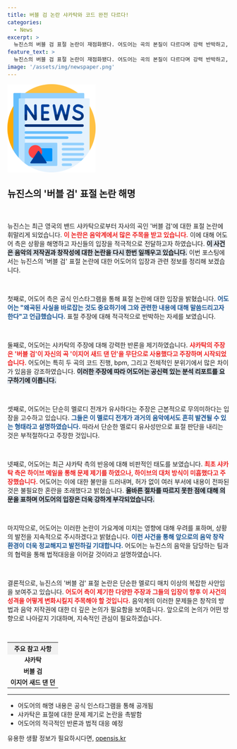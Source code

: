 ```yaml
---
title: 버블 검 논란 샤카탁와 코드 완전 다르다!
categories:
  - News
excerpt: >
  뉴진스의 버블 검 표절 논란이 재점화됐다. 어도어는 곡의 본질이 다르다며 강력 반박하고, 공신력 있는 분석을 요청했다. 이로 인해 갈등이 심화되고 있는 상황! 클릭하고 자세한 내용을 확인해 보세요!
feature_text: >
  뉴진스의 버블 검 표절 논란이 재점화됐다. 어도어는 곡의 본질이 다르다며 강력 반박하고, 공신력 있는 분석을 요청했다. 이로 인해 갈등이 심화되고 있는 상황! 클릭하고 자세한 내용을 확인해 보세요!
image: '/assets/img/newspaper.png'
---
```


<p><img src="/assets/img/newspaper.png" alt="kimp 속보" /></p>

<h2 data-ke-size="size26">뉴진스의 '버블 검' 표절 논란 해명</h2>

<p data-ke-size="size16">&nbsp;</p>

<p>뉴진스는 최근 영국의 밴드 샤카탁으로부터 자사의 곡인 '버블 검'에 대한 표절 논란에 휘말리게 되었습니다. <b><span style="color: #ee2323;">이 논란은 음악계에서 많은 주목을 받고 있습니다.</span></b> 이에 대해 어도어 측은 상황을 해명하고 자신들의 입장을 적극적으로 전달하고자 하였습니다. <b><span style="background-color: #21538527;">이 사건은 음악의 저작권과 창작성에 대한 논란을 다시 한번 일깨우고 있습니다.</span></b> 이번 포스팅에서는 뉴진스의 '버블 검' 표절 논란에 대한 어도어의 입장과 관련 정보를 정리해 보겠습니다.</p>

<p data-ke-size="size16">&nbsp;</p>

<p>첫째로, 어도어 측은 공식 인스타그램을 통해 표절 논란에 대한 입장을 밝혔습니다. <b><span style="color: #1a5490;">어도어는 "왜곡된 사실을 바로잡는 것도 중요하기에 그와 관련한 내용에 대해 말씀드리고자 한다"고 언급했습니다.</span></b> 표절 주장에 대해 적극적으로 반박하는 자세를 보였습니다. </p>

<p data-ke-size="size16">&nbsp;</p>

<p>둘째로, 어도어는 샤카탁의 주장에 대해 강력한 반론을 제기하였습니다. <b><span style="color: #ee2323;">샤카탁의 주장은 '버블 검'이 자신의 곡 '이지어 새드 댄 던'을 무단으로 사용했다고 주장하며 시작되었습니다.</span></b> 어도어는 특히 두 곡의 코드 진행, bpm, 그리고 전체적인 분위기에서 많은 차이가 있음을 강조하였습니다. <b><span style="background-color: #21538527;">이러한 주장에 따라 어도어는 공신력 있는 분석 리포트를 요구하기에 이릅니다.</span></b></p>

<p data-ke-size="size16">&nbsp;</p>

<p>셋째로, 어도어는 단순히 멜로디 전개가 유사하다는 주장은 근본적으로 무의미하다는 입장을 고수하고 있습니다. <b><span style="color: #1a5490;">그들은 이 멜로디 전개가 과거의 음악에서도 흔히 발견될 수 있는 형태라고 설명하였습니다.</span></b> 따라서 단순한 멜로디 유사성만으로 표절 판단을 내리는 것은 부적절하다고 주장한 것입니다.</p>

<p data-ke-size="size16">&nbsp;</p>

<p>넷째로, 어도어는 최근 샤카탁 측의 반응에 대해 비판적인 태도를 보였습니다. <b><span style="color: #ee2323;">최초 샤카탁 측은 하이브 메일을 통해 문제 제기를 하였으나, 하이브의 대처 방식이 미흡했다고 주장했습니다.</span></b> 어도어는 이에 대한 불만을 드러내며, 허가 없이 여러 부서에 내용이 전파된 것은 불필요한 혼란을 초래했다고 밝혔습니다. <b><span style="background-color: #21538527;">올바른 절차를 따르지 못한 점에 대해 의문을 표하며 어도어의 입장은 더욱 강하게 부각되었습니다.</span></b></p>

<p data-ke-size="size16">&nbsp;</p>

<p>마지막으로, 어도어는 이러한 논란이 가요계에 미치는 영향에 대해 우려를 표하며, 상황의 발전을 지속적으로 주시하겠다고 밝혔습니다. <b><span style="color: #1a5490;">이런 사건을 통해 앞으로의 음악 창작 환경이 더욱 정교해지고 발전하길 기대합니다.</span></b> 어도어는 뉴진스의 음악을 담당하는 팀과의 협력을 통해 법적대응을 이어갈 것이라고 설명하였습니다.</p>

<p data-ke-size="size16">&nbsp;</p>

<p>결론적으로, 뉴진스의 '버블 검' 표절 논란은 단순한 멜로디 매치 이상의 복잡한 사안임을 보여주고 있습니다. <b><span style="color: #ee2323;">어도어 측이 제기한 다양한 주장과 그들의 입장이 향후 이 사건의 성격을 어떻게 변화시킬지 주목해야 할 것입니다.</span></b> 음악계의 이러한 문제들은 창작의 방법과 음악 저작권에 대한 더 깊은 논의가 필요함을 보여줍니다. 앞으로의 논의가 어떤 방향으로 나아갈지 기대하며, 지속적인 관심이 필요하겠습니다.</p>

<p data-ke-size="size16">&nbsp;</p>

<table style="border-collapse: collapse; width: 100%;">
  <tr>
    <th style="text-align: center; background-color: #f1f1f1;">주요 참고 사항</th>
  </tr>
  <tr>
    <td style="text-align: center; height: 17px;"><b>샤카탁</b></td>
  </tr>
  <tr>
    <td style="text-align: center; height: 17px;"><b>버블 검</b></td>
  </tr>
  <tr>
    <td style="text-align: center; height: 17px;"><b>이지어 새드 댄 던</b></td>
  </tr>
</table>

<hr>

<ul>
  <li>어도어의 해명 내용은 공식 인스타그램을 통해 공개됨</li>
  <li>샤카탁은 표절에 대한 문제 제기로 논란을 촉발함</li>
  <li>어도어의 적극적인 반론과 법적 대응 예정</li>
</ul>
유용한 생활 정보가 필요하시다면, <a href="https://opensis.kr" rel="dofollow">opensis.kr</a>


